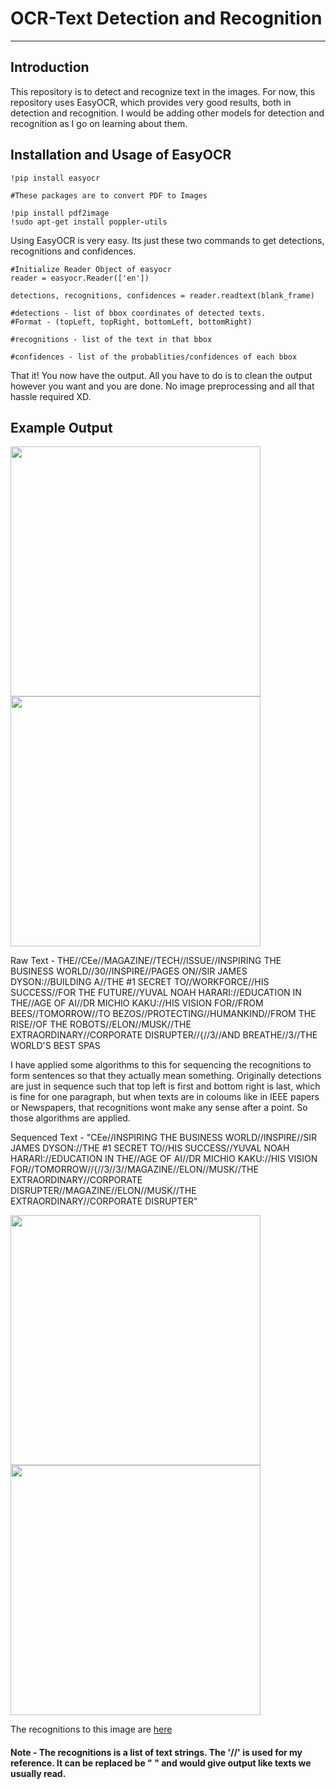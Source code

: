 # OCR-Text Detection and Recognition
---
## Introduction
This repository is to detect and recognize text in the images. For now, this repository uses EasyOCR, which provides very good results, both in detection and recognition. I would be adding other models for detection and recognition as I go on learning about them.

## Installation and Usage of EasyOCR
```
!pip install easyocr
```
```
#These packages are to convert PDF to Images

!pip install pdf2image
!sudo apt-get install poppler-utils
```

Using EasyOCR is very easy. Its just these two commands to get detections, recognitions and confidences.
```
#Initialize Reader Object of easyocr 
reader = easyocr.Reader(['en'])

detections, recognitions, confidences = reader.readtext(blank_frame)

#detections - list of bbox coordinates of detected texts. 
#Format - (topLeft, topRight, bottomLeft, bottomRight)

#recognitions - list of the text in that bbox

#confidences - list of the probablities/confidences of each bbox
```

That it! You now have the output. All you have to do is to clean the output however you want and you are done. No image preprocessing and all that hassle required XD.

## Example Output

<img src="https://github.com/Chaitanya-Thombare/Optical-Character-Detection-and-Recognition/blob/main/Images%20and%20Output/OCR9.jpg" width="400">
<img src="https://github.com/Chaitanya-Thombare/Optical-Character-Detection-and-Recognition/blob/main/Images%20and%20Output/PDF_image.jpg" width="400">

Raw Text - THE//CEe//MAGAZINE//TECH//ISSUE//INSPIRING THE BUSINESS WORLD//30//INSPIRE//PAGES ON//SIR JAMES DYSON://BUILDING A//THE #1 SECRET TO//WORKFORCE//HIS SUCCESS//FOR THE FUTURE//YUVAL NOAH HARARI://EDUCATION IN THE//AGE OF AI//DR MICHIO KAKU://HIS VISION FOR//FROM BEES//TOMORROW//TO BEZOS//PROTECTING//HUMANKIND//FROM THE RISE//OF THE ROBOTS//ELON//MUSK//THE EXTRAORDINARY//CORPORATE DISRUPTER//{//3//AND BREATHE//3//THE WORLD'S BEST SPAS

I have applied some algorithms to this for sequencing the recognitions to form sentences so that they actually mean something. Originally detections are just in sequence such that top left is first and bottom right is last, which is fine for one paragraph, but when texts are in coloums like in IEEE papers or Newspapers, that recognitions wont make any sense after a point. So those algorithms are applied.

Sequenced Text - "CEe//INSPIRING THE BUSINESS WORLD//INSPIRE//SIR JAMES DYSON://THE #1 SECRET TO//HIS SUCCESS//YUVAL NOAH HARARI://EDUCATION IN THE//AGE OF AI//DR MICHIO KAKU://HIS VISION FOR//TOMORROW//{//3//3//MAGAZINE//ELON//MUSK//THE EXTRAORDINARY//CORPORATE DISRUPTER//MAGAZINE//ELON//MUSK//THE EXTRAORDINARY//CORPORATE DISRUPTER"

<img src="https://github.com/Chaitanya-Thombare/Optical-Character-Detection-and-Recognition/blob/main/Images%20and%20Output/PDF_image4.jpg" width="400">
<img src="https://github.com/Chaitanya-Thombare/Optical-Character-Detection-and-Recognition/blob/main/Images%20and%20Output/PDF_image_5.jpg" width="400">

The recognitions to this image are [here](https://github.com/Chaitanya-Thombare/Optical-Character-Detection-and-Recognition/blob/main/Images%20and%20Output/PDF_text_4.txt)
#### Note - The recognitions is a list of text strings. The '//' is used for my reference. It can be replaced be " " and would give output like texts we usually read. 
